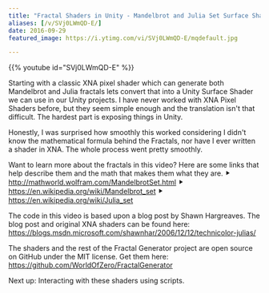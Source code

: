 ```yaml
---
title: "Fractal Shaders in Unity - Mandelbrot and Julia Set Surface Shaders"
aliases: [/v/SVj0LWmQD-E/]
date: 2016-09-29
featured_image: https://i.ytimg.com/vi/SVj0LWmQD-E/mqdefault.jpg

---
```


{{% youtube id="SVj0LWmQD-E" %}}

Starting with a classic XNA pixel shader which can generate both Mandelbrot and Julia fractals lets convert that into a Unity Surface Shader we can use in our Unity projects. I have never worked with XNA Pixel Shaders before, but they seem simple enough and the translation isn't that difficult. The hardest part is exposing things in Unity.

Honestly, I was surprised how smoothly this worked considering I didn't know the mathematical formula behind the Fractals, nor have I ever written a shader in XNA. The whole process went pretty smoothly.

Want to learn more about the fractals in this video? Here are some links that help describe them and the math that makes them what they are.
⯈ http://mathworld.wolfram.com/MandelbrotSet.html
⯈ https://en.wikipedia.org/wiki/Mandelbrot_set
⯈ https://en.wikipedia.org/wiki/Julia_set

The code in this video is based upon a blog post by Shawn Hargreaves. The blog post and original XNA shaders can be found here: https://blogs.msdn.microsoft.com/shawnhar/2006/12/12/technicolor-julias/

The shaders and the rest of the Fractal Generator project are open source on GitHub under the MIT license. Get them here: https://github.com/WorldOfZero/FractalGenerator

Next up: Interacting with these shaders using scripts.